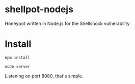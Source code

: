 shellpot-nodejs
===============

Honeypot written in Node.js for the Shellshock vulnerability

Install
===============

```npm install```

```node server```

Listening on port 8080, that's simple.